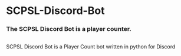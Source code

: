 # SCPSL-Discord-Bot
### The SCPSL Discord Bot is a player counter.
##
SCPSL Discord Bot is a Player Count bot written in python for Discord
